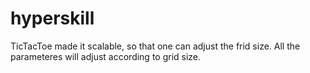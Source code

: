 # hyperskill
TicTacToe
made it scalable, so that one can adjust the frid size. All the parameteres will adjust according to grid size.
